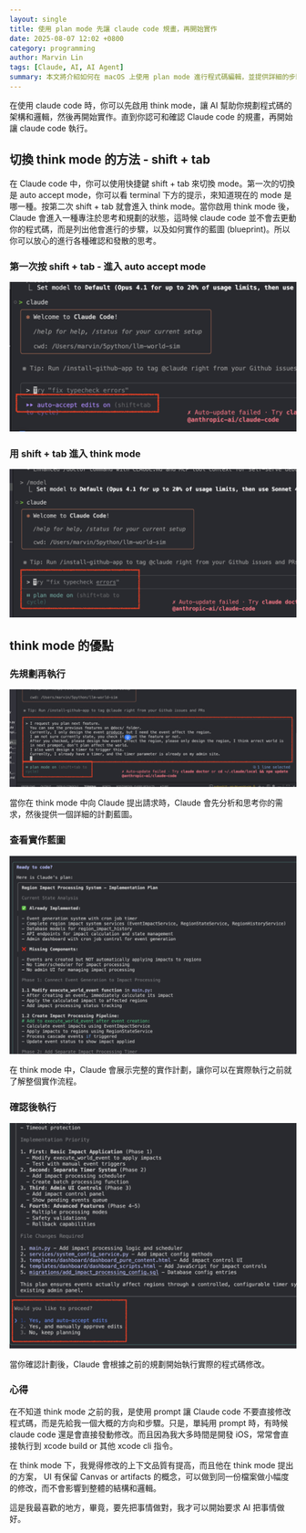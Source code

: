 ```yaml
---
layout: single
title: 使用 plan mode 先讓 claude code 規畫，再開始實作
date: 2025-08-07 12:02 +0800
category: programming
author: Marvin Lin
tags: [Claude, AI, AI Agent]
summary: 本文將介紹如何在 macOS 上使用 plan mode 進行程式碼編輯，並提供詳細的步驟說明。
---
```


在使用 claude code 時，你可以先啟用 think mode，讓 AI 幫助你規劃程式碼的架構和邏輯，然後再開始實作。直到你認可和確認 Claude code 的規畫，再開始讓 claude code 執行。

## 切換 think mode 的方法 - shift + tab 

在 Claude code 中，你可以使用快捷鍵 shift + tab 來切換 mode。第一次的切換是 auto accept mode，你可以看 terminal 下方的提示，來知道現在的 mode 是哪一種。按第二次 shift + tab 就會進入 think mode。當你啟用 think mode 後，Claude 會進入一種專注於思考和規劃的狀態，這時候 claude code 並不會去更動你的程式碼，而是列出他會進行的步驟，以及如何實作的藍圖 (blueprint)。所以你可以放心的進行各種確認和發散的思考。

### 第一次按 shift + tab - 進入 auto accept mode
![auto accept mode](/assets/programming/claude-code-think-mode/claude-code-accept-mode.png)

### 用 shift + tab 進入 think mode
![claude code think mode](/assets/programming/claude-code-think-mode/claude-code-think-mode.png)

## think mode 的優點

### 先規劃再執行
![think mode request prompt](/assets/programming/claude-code-think-mode/think-mode-request-prompt.png)

當你在 think mode 中向 Claude 提出請求時，Claude 會先分析和思考你的需求，然後提供一個詳細的計劃藍圖。

### 查看實作藍圖
![plan mode blueprint](/assets/programming/claude-code-think-mode/plan-mode-blueprint.png)

在 think mode 中，Claude 會展示完整的實作計劃，讓你可以在實際執行之前就了解整個實作流程。

### 確認後執行
![action after planning](/assets/programming/claude-code-think-mode/action-after-planing.png)

當你確認計劃後，Claude 會根據之前的規劃開始執行實際的程式碼修改。

### 心得
在不知道 think mode 之前的我，是使用 prompt 讓 Claude code 不要直接修改程式碼，而是先給我一個大概的方向和步驟。只是，單純用 prompt 時，有時候 claude code 還是會直接發動修改。而且因為我大多時間是開發 iOS，常常會直接執行到 xcode build or 其他 xcode cli 指令。

在 think mode 下，我覺得修改的上下文品質有提高，而且他在 think mode 提出的方案， UI 有保留 Canvas or artifacts 的概念，可以做到同一份檔案做小幅度的修改，而不會影響到整體的結構和邏輯。

這是我最喜歡的地方，畢竟，要先把事情做對，我才可以開始要求 AI 把事情做好。